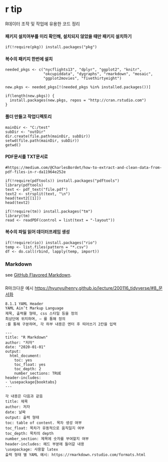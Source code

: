 # r tip
R데이터 조작 및 작업에 유용한 코드 정리 

#### 패키지 설치여부를 미리 확인해, 설치되지 않았을 때만 패키지 설치하기
```
if(!require(pkg)) install.packages("pkg")
```

#### 복수의 패키지 한번에 설치
```
needed_pkgs <- c("nycflights13", "dplyr", "ggplot2", "knitr", 
                 "okcupiddata", "dygraphs", "rmarkdown", "mosaic", 
                 "ggplot2movies", "fivethirtyeight")

new.pkgs <- needed_pkgs[!(needed_pkgs %in% installed.packages())]

if(length(new.pkgs)) {
  install.packages(new.pkgs, repos = "http://cran.rstudio.com")
}
```
#### 폴더 만들고 작업디렉토리 
```
mainDir <- "C:/test"
subDir <- "outDir"
dir.create(file.path(mainDir, subDir))
setwd(file.path(mainDir, subDir))
getwd()
```

#### PDF문서를 TXT문서로 
```
#https://medium.com/@CharlesBordet/how-to-extract-and-clean-data-from-pdf-files-in-r-da11964e252e

if(!require(pdftools)) install.packages("pdftools")
library(pdftools)
text <- pdf_text("file.pdf")
text2 <- strsplit(text, "\n")
head(text2[[1]])
head(text2)

if(!require(tm)) install.packages("tm")
library(tm)
read <- readPDF(control = list(text = "-layout"))
```

#### 복수의 파일 읽어 데이터프레임 생성
```
if(!require(rio)) install.packages("rio")
temp <- list.files(pattern = "*.csv")
df <- do.call(rbind, lapply(temp, import))
```


### Markdown
see [GitHub Flavored Markdown](https://guides.github.com/features/mastering-markdown/).

###
R마크다운 예시
https://hyunyulhenry.github.io/lecture/200116_tidyverse/#8_문서화

```
8.1.1 YAML Header
YAML Ain’t Markup Language
제목, 출력물 형태, css 스타일 등을 정의
최상단에 위치하며, — 를 통해 정의
:를 통해 구분하며, 각 하부 내용은 엔터 후 띄어쓰기 2칸을 입력
```

```
---
title: "R Markdown"
author: "저자"
date: "2020-01-01"
output:
  html_document:
    toc: yes
    toc_float: yes
    toc_depth: 2
    number_sections: TRUE
header-includes:
- \usepackage{booktabs}
---
```

```
각 내용은 다음과 같음
title: 제목
author: 저자
date: 날짜
output: 출력 형태
toc: table of content. 목차 생성 여부
toc_float: 목차가 유동적으로 움직일지 여부
toc_depth: 목차의 depth
number_section: 제목에 숫자를 부여할지 여부
header-includes: 헤드 부분에 들어갈 내용
\usepackage: 사용할 latex
출력 형태 별 YAML 예시: https://rmarkdown.rstudio.com/formats.html
```

